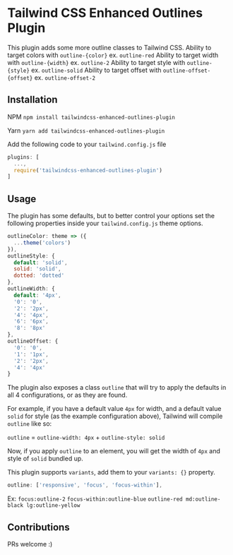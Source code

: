 # Tailwind CSS Enhanced Outlines Plugin

This plugin adds some more outline classes to Tailwind CSS.
Ability to target colors with `outline-{color}` ex. `outline-red`
Ability to target width with `outline-{width}` ex. `outline-2`
Ability to target style with `outline-{style}` ex. `outline-solid`
Ability to target offset with `outline-offset-{offset}` ex. `outline-offset-2`

## Installation

NPM
`npm install tailwindcss-enhanced-outlines-plugin`

Yarn
`yarn add tailwindcss-enhanced-outlines-plugin`

Add the following code to your `tailwind.config.js` file

```javascript
plugins: [
  ...,
  require('tailwindcss-enhanced-outlines-plugin')
]
```

## Usage

The plugin has some defaults, but to better control your options set the following properties inside your `tailwind.config.js` theme options.

```js
outlineColor: theme => ({
  ...theme('colors')
}),
outlineStyle: {
  default: 'solid',
  solid: 'solid',
  dotted: 'dotted'
},
outlineWidth: {
  default: '4px',
  '0': '0',
  '2': '2px',
  '4': '4px',
  '6': '6px',
  '8': '8px'
},
outlineOffset: {
  '0': '0',
  '1': '1px',
  '2': '2px',
  '4': '4px'
}
```

The plugin also exposes a class `outline` that will try to apply the defaults in all 4 configurations, or as they are found.

For example, if you have a default value `4px` for width, and a default value `solid` for style (as the example configuration above), Tailwind will compile `outline` like so:

`outline` = `outline-width: 4px` + `outline-style: solid`

Now, if you apply `outline` to an element, you will get the width of `4px` and style of `solid` bundled up.

This plugin supports `variants`, add them to your `variants: {}` property.

```js
outline: ['responsive', 'focus', 'focus-within'],
```

Ex:
`focus:outline-2`
`focus-within:outline-blue`
`outline-red md:outline-black lg:outline-yellow`

## Contributions

PRs welcome :)